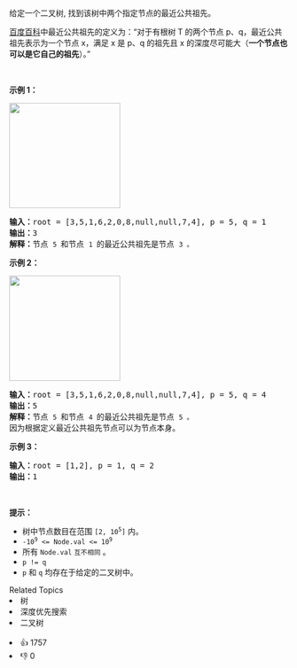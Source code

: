 <p>给定一个二叉树, 找到该树中两个指定节点的最近公共祖先。</p>

<p><a href="https://baike.baidu.com/item/%E6%9C%80%E8%BF%91%E5%85%AC%E5%85%B1%E7%A5%96%E5%85%88/8918834?fr=aladdin" target="_blank">百度百科</a>中最近公共祖先的定义为：“对于有根树 T 的两个节点 p、q，最近公共祖先表示为一个节点 x，满足 x 是 p、q 的祖先且 x 的深度尽可能大（<strong>一个节点也可以是它自己的祖先</strong>）。”</p>

<p> </p>

<p><strong>示例 1：</strong></p>
<img alt="" src="https://assets.leetcode.com/uploads/2018/12/14/binarytree.png" style="width: 200px; height: 190px;" />
<pre>
<strong>输入：</strong>root = [3,5,1,6,2,0,8,null,null,7,4], p = 5, q = 1
<strong>输出：</strong>3
<strong>解释：</strong>节点 <code>5 </code>和节点 <code>1 </code>的最近公共祖先是节点 <code>3 。</code>
</pre>

<p><strong>示例 2：</strong></p>
<img alt="" src="https://assets.leetcode.com/uploads/2018/12/14/binarytree.png" style="width: 200px; height: 190px;" />
<pre>
<strong>输入：</strong>root = [3,5,1,6,2,0,8,null,null,7,4], p = 5, q = 4
<strong>输出：</strong>5
<strong>解释：</strong>节点 <code>5 </code>和节点 <code>4 </code>的最近公共祖先是节点 <code>5 。</code>因为根据定义最近公共祖先节点可以为节点本身。
</pre>

<p><strong>示例 3：</strong></p>

<pre>
<strong>输入：</strong>root = [1,2], p = 1, q = 2
<strong>输出：</strong>1
</pre>

<p> </p>

<p><strong>提示：</strong></p>

<ul>
	<li>树中节点数目在范围 <code>[2, 10<sup>5</sup>]</code> 内。</li>
	<li><code>-10<sup>9</sup> <= Node.val <= 10<sup>9</sup></code></li>
	<li>所有 <code>Node.val</code> <code>互不相同</code> 。</li>
	<li><code>p != q</code></li>
	<li><code>p</code> 和 <code>q</code> 均存在于给定的二叉树中。</li>
</ul>
<div><div>Related Topics</div><div><li>树</li><li>深度优先搜索</li><li>二叉树</li></div></div><br><div><li>👍 1757</li><li>👎 0</li></div>